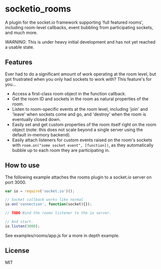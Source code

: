 # socketio_rooms
A plugin for the socket.io framework supporting 'full featured rooms', including room-level callbacks, event bubbling from participating sockets, and much more.

*WARNING*: This is under heavy initial development and has not yet reached a usable state.

## Features
Ever had to do a significant amount of work operating at the room level, but got frustrated when you only had sockets to work with? This feature's for you...
- Access a first-class room object in the function callback.
- Get the room ID and sockets in the room as natural properties of the room.
- Listen to room-specific events at the room level, including 'join' and 'leave' when sockets come and go, and 'destroy' when the room is eventually closed down.
- Easily set and get custom properties of the room itself right on the room object (note: this does not scale beyond a single server using the default in-memory backend).
- Easily attach listeners for custom events raised on the room's sockets with `room.on("some socket event", [function])`, as they automatically bubble up to each room they are participating in.


## How to use

The following example attaches the rooms plugin to a socket.io server on port 3000.

```js
var io = require('socket.io')();

// Socket callback works like normal
io.on('connection', function(socket){});

// TODO Bind the rooms listener to the io server.

// And start.
io.listen(3000);
```

See examples/rooms/app.js for a more in depth example.

## License
MIT
